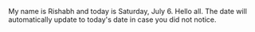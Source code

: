 My name is Rishabh and today is Saturday, July 6. Hello all. The date will automatically update to today's date in case you did not notice.
